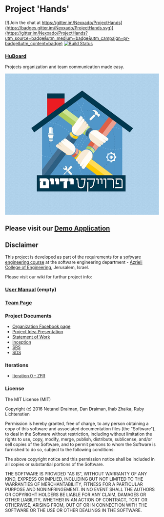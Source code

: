 # Project 'Hands'

[![Join the chat at https://gitter.im/Nexxado/ProjectHands](https://badges.gitter.im/Nexxado/ProjectHands.svg)](https://gitter.im/Nexxado/ProjectHands?utm_source=badge&utm_medium=badge&utm_campaign=pr-badge&utm_content=badge)
[![Build Status](https://travis-ci.org/Nexxado/ProjectHands.svg?branch=master)](https://travis-ci.org/Nexxado/ProjectHands)

### [HuBoard](https://huboard.com/Nexxado/ProjectHands/)

Projects organization and team communication made easy.

![project-logo](./documents/logo.jpg)

## Please visit our [Demo Application](http://project-hands.azurewebsites.net)

## Disclaimer
This project is developed as part of the requirements for a [software engineering course](https://github.com/jce-il/se-class/wiki) at the software engineering department - [Azrieli College of Engineering](http://www.jce.ac.il/), Jerusalem, Israel.

Please visit our wiki for furthur project info: 

### [User Manual](../../wiki/user-manual) (empty)

### [Team Page](../../wiki/team)

### Project Documents
* <a target="_blank" href="https://www.facebook.com/%D7%A4%D7%A8%D7%95%D7%99%D7%A7%D7%98-%D7%99%D7%93%D7%99%D7%99%D7%9D-1498261200461010">Organization Facebook page</a>
* [Project Idea Presentation](./documents/Project.Presentation.pptx)
* [Statement of Work](./documents/Statement.of.Work.pdf)
* [Inception](../../wiki/inception)
* [SRS](../../wiki/srs)
* [SDS](../../wiki/SDS)

### Iterations
* [Iteration 0 - ZFR](../../wiki/iterations/ZFR)

### License
The MIT License (MIT)

Copyright (c) 2016 Netanel Draiman, Dan Draiman, Ihab Zhaika, Ruby Lichtenstien

Permission is hereby granted, free of charge, to any person obtaining a copy of this software and associated documentation files (the "Software"), to deal in the Software without restriction, including without limitation the rights to use, copy, modify, merge, publish, distribute, sublicense, and/or sell copies of the Software, and to permit persons to whom the Software is furnished to do so, subject to the following conditions:

The above copyright notice and this permission notice shall be included in all copies or substantial portions of the Software.

THE SOFTWARE IS PROVIDED "AS IS", WITHOUT WARRANTY OF ANY KIND, EXPRESS OR IMPLIED, INCLUDING BUT NOT LIMITED TO THE WARRANTIES OF MERCHANTABILITY, FITNESS FOR A PARTICULAR PURPOSE AND NONINFRINGEMENT. IN NO EVENT SHALL THE AUTHORS OR COPYRIGHT HOLDERS BE LIABLE FOR ANY CLAIM, DAMAGES OR OTHER LIABILITY, WHETHER IN AN ACTION OF CONTRACT, TORT OR OTHERWISE, ARISING FROM, OUT OF OR IN CONNECTION WITH THE SOFTWARE OR THE USE OR OTHER DEALINGS IN THE SOFTWARE.
